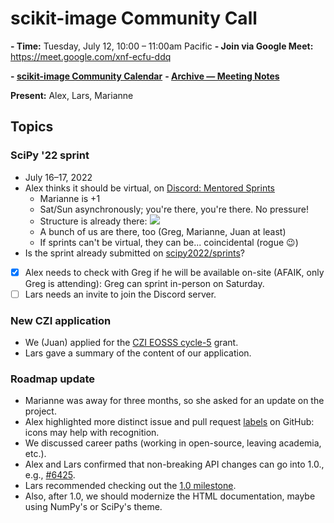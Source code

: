 # scikit-image Community Call

**- Time:** Tuesday, July 12, 10:00 – 11:00am Pacific
**- Join via Google Meet:** https://meet.google.com/xnf-ecfu-ddq

**- [scikit-image Community Calendar](https://scientific-python.org/calendars/skimage.ics)**
**- [Archive — Meeting Notes](https://github.com/scikit-image/meeting-notes)**

**Present:** Alex, Lars, Marianne


## Topics

### SciPy '22 sprint

* July 16–17, 2022
* Alex thinks it should be virtual, on [Discord: Mentored Sprints](https://discord.gg/EvmCVQ3xTU)
    * Marianne is +1
    * Sat/Sun asynchronously; you're there, you're there. No pressure!
    * Structure is already there:
![](https://i.imgur.com/sgdMFad.png)
    * A bunch of us are there, too (Greg, Marianne, Juan at least)
    * If sprints can't be virtual, they can be... coincidental (rogue :wink:)
* Is the sprint already submitted on [scipy2022/sprints](https://www.scipy2022.scipy.org/sprints)?
- [x] Alex needs to check with Greg if he will be available on-site (AFAIK, only Greg is attending): Greg can sprint in-person on Saturday.
- [ ] Lars needs an invite to join the Discord server.

### New CZI application

* We (Juan) applied for the [CZI EOSSS cycle-5](https://info.chanzuckerberg.com/apply-now-essential-open-source-software-for-science-cycle-5) grant.
* Lars gave a summary of the content of our application.

### Roadmap update

* Marianne was away for three months, so she asked for an update on the project.
* Alex highlighted more distinct issue and pull request [labels](https://github.com/scikit-image/scikit-image/labels) on GitHub: icons may help with recognition.
* We discussed career paths (working in open-source, leaving academia, etc.).
* Alex and Lars confirmed that non-breaking API changes can go into 1.0., e.g., [#6425](https://github.com/scikit-image/scikit-image/issues/6425).
* Lars recommended checking out the [1.0 milestone](https://github.com/scikit-image/scikit-image/milestone/9).
* Also, after 1.0, we should modernize the HTML documentation, maybe using NumPy's or SciPy's theme.
